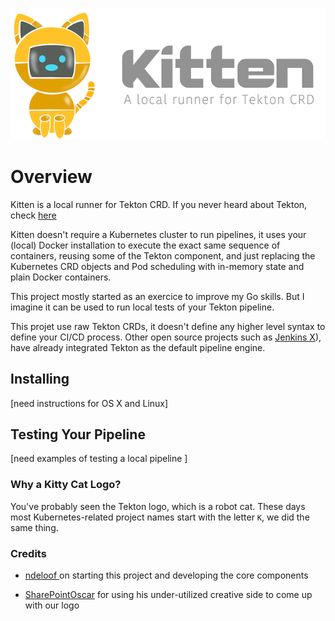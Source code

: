 
![Kitten](./images/kitten_logo.png)

# Overview

Kitten is a local runner for Tekton CRD.
If you never heard about Tekton, check [here](https://tekton.dev/)

Kitten doesn't require a Kubernetes cluster to run
pipelines, it uses your (local) Docker installation
to execute the exact same sequence of containers,
reusing some of the Tekton component, and just
replacing the Kubernetes CRD objects and Pod
scheduling with in-memory state and plain Docker
containers.

This project mostly started as an exercice to 
improve my Go skills. But I imagine it can be used
to run local tests of your Tekton pipeline.

This projet use raw Tekton CRDs, it doesn't define any higher level syntax 
to define your CI/CD process. Other open source projects such as [Jenkins X](https://jenkinsx.io)), have already integrated Tekton as the default pipeline engine.

## Installing
[need instructions for OS X and Linux]

## Testing Your Pipeline
[need examples of testing a local pipeline ]
###  Why a Kitty Cat Logo?
You've probably seen the Tekton logo, which is a robot cat. These days most Kubernetes-related project names start with the letter `K`, we did the same thing.

### Credits

- [ndeloof ](https://github.com/ndeloof) on starting this project and developing the core components

- [SharePointOscar](https://github.com/sharepointoscar) for using his under-utilized creative side to come up with our logo

